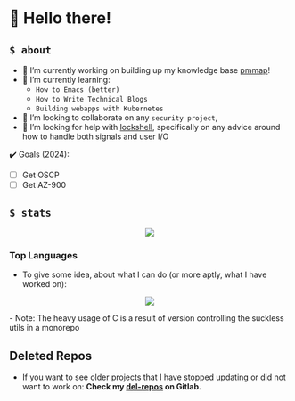 
<!--
**AOrps/AOrps** is a ✨ _special_ ✨ repository because its `README.md` (this file) appears on your GitHub profile.

Here are some ideas to get you started:

- 🔭 I’m currently working on ...
- 🌱 I’m currently learning ...
- 👯 I’m looking to collaborate on ...
- 🤔 I’m looking for help with ...
- 💬 Ask me about ...
- 📫 How to reach me: ...
- 😄 Pronouns: ...
- ⚡ Fun fact: ...
-->

# 👋 Hello there!

<!--
## `$ whoami`
\\ have something like jonathan: https://github.com/jlleitschuh but more zoomer


maybe also change format of the rest
-->


## `$ about`

- 🔭 I’m currently working on building up my knowledge base [pmmap](https://github.com/AOrps/pmmap)! 
- 🌱 I’m currently learning:
  - `How to Emacs (better)`
  - `How to Write Technical Blogs`
  - `Building webapps with Kubernetes`
- 👯 I’m looking to collaborate on any `security project`, 
- 🤔 I’m looking for help with [lockshell](https://github.com/AOrps/lockshell), specifically on any advice around how to handle both signals and user I/O



✔️ Goals (2024):
- [ ] Get OSCP
- [ ] Get AZ-900

## `$ stats`


<p align="center">
    <img src="https://github-readme-stats.vercel.app/api?username=AOrps&theme=nord&show_icons=true">
    <!-- DOCS: https://github.com/anuraghazra/github-readme-stats -->
</p>


### Top Languages
- To give some idea, about what I can do (or more aptly, what I have worked on):
<p align="center">
    <img src="https://github-readme-stats.vercel.app/api/top-langs/?username=AOrps">
    <!-- DOCS: https://github.com/anuraghazra/github-readme-stats -->
</p>
- Note: The heavy usage of C is a result of version controlling the suckless utils in a monorepo

## Deleted Repos
- If you want to see older projects that I have stopped updating or did not want to work on: **Check my [del-repos](https://gitlab.com/del-repos) on Gitlab.**
<!-- These repos defn have security flaws, shit code and god knows what else -->
